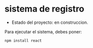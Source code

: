 <h1> sistema de registro</h1>

- Estado del proyecto: en construccion. 

Para ejecutar el sistema, debes poner:

 ```npm install react```
 
